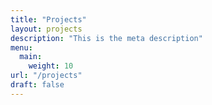 ```yaml
---
title: "Projects"
layout: projects
description: "This is the meta description"
menu:
  main:
    weight: 10
url: "/projects"
draft: false
---
```


